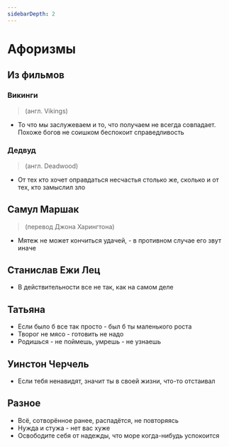 ```yaml
---
sidebarDepth: 2
---
```


# Афоризмы

## Из фильмов

### Викинги
> (англ. Vikings)

* То что мы заслужеваем и то, что получаем не всегда совпадает. Похоже богов не соишком беспокоит справедливость

### Дедвуд
> (англ. Deadwood)

* От тех кто хочет оправдаться несчастья столько же, сколько и от тех, кто замыслил зло

## Самул Маршак
> (перевод Джона Харингтона)

* Мятеж не может кончиться удачей, - в противном случае его звут иначе

## Станислав Ежи Лец

* В действительности все не так, как на самом деле

## Татьяна

* Если было б все так просто - был б ты маленького роста
* Творог не мясо - готовить не надо
* Родишься - не поймешь, умрешь - не узнаешь

## Уинстон Черчель

* Если тебя ненавидят, значит ты в своей жизни, что-то отстаивал

## Разное

* Всё, сотворённое ранее, распадётся, не повторяясь
* Нужда и стужа - нет вас хуже
* Освободите себя от надежды, что море когда-нибудь успокоится
